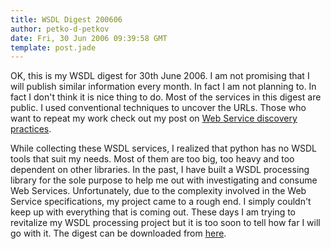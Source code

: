 ```yaml
---
title: WSDL Digest 200606
author: petko-d-petkov
date: Fri, 30 Jun 2006 09:39:58 GMT
template: post.jade
---
```


OK, this is my WSDL digest for 30th June 2006. I am not promising that I will publish similar information every month. In fact I am not planning to. In fact I don't think it is nice thing to do. Most of the services in this digest are public. I used conventional techniques to uncover the URLs. Those who want to repeat my work check out my post on [Web Service discovery practices](/blog/ws-discovery).

While collecting these WSDL services, I realized that python has no WSDL tools that suit my needs. Most of them are too big, too heavy and too dependent on other libraries. In the past, I have built a WSDL processing library for the sole purpose to help me out with investigating and consume Web Services. Unfortunately, due to the complexity involved in the Web Service specifications, my project came to a rough end. I simply couldn't keep up with everything that is coming out. These days I am trying to revitalize my WSDL processing project but it is too soon to tell how far I will go with it. The digest can be downloaded from [here](http://www.gnucitizen.org/static/blog/2006/06/wsdl-digest-200606.txt).
